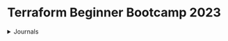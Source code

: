# Terraform Beginner Bootcamp 2023

<details>
<summary>Journals</summary>
### Week 0
  - [Week 0 Journal](Week0.md)
  - ![Week 0 Progress Architecture](/images/week0-architecture.png)
### Week 1
  - [Week 1 Journal](Week1.md)
  - ![Week 1 Progress Architecture](/images/week1-architecture.png)
### Week 2
  - [Week 2 Journal](Week2.md)
  - ![Week 2 Progress Architecture](/images/week2-architecture.png)
### Week 3
  - [Week 3 Journal](Week3.md)
</details>

